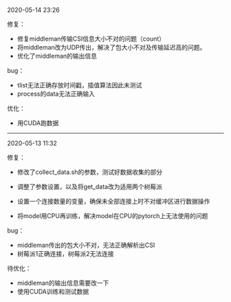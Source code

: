 2020-05-14 23:26

修复：

- 修复middleman传输CSI信息大小不对的问题（count）
- 将middleman改为UDP传出，解决了包大小不对及传输延迟高的问题。
- 优化了middleman的输出信息

bug：

- tlist无法正确存放时间戳，插值算法因此未测试
- process的data无法正确输入

优化：

- 用CUDA跑数据

------

2020-05-13 11:32

修复：

- 修改了collect_data.sh的参数，测试好数据收集的部分

- 调整了参数设置，以及将get_data改为适用两个树莓派
- 设置一个连接数量的变量，确保未全部连接上时不对缓冲区进行数据操作
- 将model用CPU再训练，解决model在CPU的pytorch上无法使用的问题

bug：

- middleman传出的包大小不对，无法正确解析出CSI
- 树莓派1正确连接，树莓派2无法连接

待优化：

- middleman的输出信息需要改一下
- 使用CUDA训练和测试数据